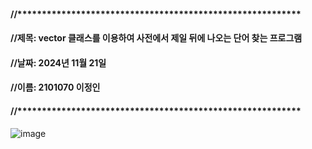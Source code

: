 #### //**********************************************************
#### //제목: vector 클래스를 이용하여 사전에서 제일 뒤에 나오는 단어 찾는 프로그램
#### //날짜: 2024년 11월 21일
#### //이름: 2101070 이정인
#### //**********************************************************


![image](https://github.com/user-attachments/assets/f9ea66ec-7b1d-4f93-8e26-9590ee67bd1c)
